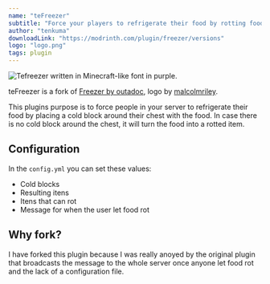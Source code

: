 ```yaml
---
name: "teFreezer"
subtitle: "Force your players to refrigerate their food by rotting food in unrefrigerated chests!"
author: "tenkuma"
downloadLink: "https://modrinth.com/plugin/freezer/versions"
logo: "logo.png"
tags: plugin
---
```

![Tefreezer written in Minecraft-like font in purple.](https://cdn.modrinth.com/data/cached_images/0aaabfb51609876ece6de83e62b9641a4635fad9_0.webp)

teFreezer is a fork of [Freezer by outadoc](https://dev.bukkit.org/projects/freezer), logo by [malcolmriley](https://github.com/malcolmriley/unused-textures/blob/master/items/food_pepper.png).

This plugins purpose is to force people in your server to refrigerate their food by placing a cold block around their chest with the food. In case there is no cold block around the chest, it will turn the food into a rotted item.

## Configuration
In the ```config.yml``` you can set these values:
- Cold blocks
- Resulting itens
- Itens that can rot
- Message for when the user let food rot

## Why fork?
I have forked this plugin because I was really anoyed by the original plugin that broadcasts the message to the whole server once anyone let food rot and the lack of a configuration file.